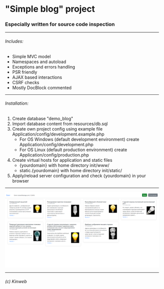 # "Simple blog" project
### Especially written for source code inspection

---

###### Includes:

- Simple MVC model
- Namespaces and autoload
- Exceptions and errors handling
- PSR friendly
- AJAX based interactions
- CSRF checks
- Mostly DocBlock commented

---

###### Installation:

1. Create database "demo_blog"
2. Import database content from resources/db.sql
3. Create own project config using example file Application/config/development.example.php
	- For OS Windows (default development environment) create Application/config/development.php
	- For OS Linux (default production environment) create Application/config/production.php
4. Create virtual hosts for application and static files
	- {yourdomain} with home directory init/www/
	- static.{yourdomain} with home directory init/static/
5. Apply/reload server configuration and check {yourdomain} in your browser

---

![Screenshot](https://github.com/bromius/demo_blog/blob/master/resources/screenshot.png)

---

###### (c) Kinweb